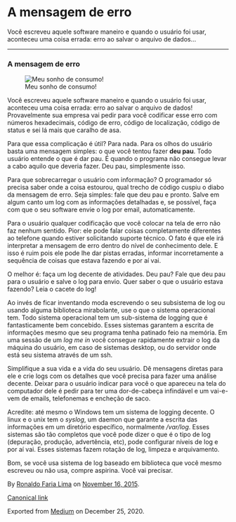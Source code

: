 A mensagem de erro
==================

Você escreveu aquele software maneiro e quando o usuário foi usar,
aconteceu uma coisa errada: erro ao salvar o arquivo de dados…

------------------------------------------------------------------------

### A mensagem de erro

<figure>
<img src="https://cdn-images-1.medium.com/max/800/1*PgPq_cM7S1N-YoUugFJcOQ.png" alt="Meu sonho de consumo!" class="graf-image" /><figcaption>Meu sonho de consumo!</figcaption>
</figure>Você escreveu aquele software maneiro e quando o usuário foi
usar, aconteceu uma coisa errada: erro ao salvar o arquivo de dados!
Provavelmente sua empresa vai pedir para você codificar esse erro com
números hexadecimais, código de erro, código de localização, código de
status e sei lá mais que caralho de asa.

Para que essa complicação é útil? Para nada. Para os olhos do usuário
basta uma mensagem simples: o que você tentou fazer **deu pau**. Todo
usuário entende o que é dar pau. É quando o programa não consegue levar
a cabo aquilo que deveria fazer. Deu pau, simplesmente isso.

Para que sobrecarregar o usuário com informação? O programador só
precisa saber onde a coisa estourou, qual trecho de código cuspiu o
diabo da mensagem de erro. Seja simples: fale que deu pau e pronto.
Salve em algum canto um log com as informações detalhadas e, se
possível, faça com que o seu software envie o log por email,
automaticamente.

Para o usuário qualquer codificação que você colocar na tela de erro não
faz nenhum sentido. Pior: ele pode falar coisas completamente diferentes
ao telefone quando estiver solicitando suporte técnico. O fato é que ele
irá interpretar a mensagem de erro dentro do nível de conhecimento dele.
E isso é ruim pois ele pode lhe dar pistas erradas, informar
incorretamente a sequência de coisas que estava fazendo e por aí vai.

O melhor é: faça um log decente de atividades. Deu pau? Fale que deu pau
para o usuário e salve o log para envio. Quer saber o que o usuário
estava fazendo? Leia o cacete do log!

Ao invés de ficar inventando moda escrevendo o seu subsistema de log ou
usando alguma biblioteca mirabolante, use o que o sistema operacional
tem. Todo sistema operacional tem um sub-sistema de logging que é
fantasticamente bem concebido. Esses sistemas garantem a escrita de
informações mesmo que seu programa tenha patinado feio na memória. Em
uma sessão de um *log me in* você consegue rapidamente extrair o log da
máquina do usuário, em caso de sistemas desktop, ou do servidor onde
está seu sistema através de um ssh.

Simplifique a sua vida e a vida do seu usuário. Dê mensagens diretas
para ele e crie logs com os detalhes que você precisa para fazer uma
análise decente. Deixar para o usuário indicar para você o que apareceu
na tela do computador dele é pedir para ter uma dor-de-cabeça infindável
e um vai-e-vem de emails, telefonemas e encheção de saco.

Acredite: até mesmo o Windows tem um sistema de logging decente. O linux
e o unix tem o *syslog*, um daemon que garante a escrita das informações
em um diretório específico, normalmente */var/log*. Esses sistemas são
tão completos que você pode dizer o que é o tipo de log (depuração,
produção, advertência, etc), pode configurar níveis de log e por aí vai.
Esses sistemas fazem rotação de log, limpeza e arquivamento.

Bom, se você usa sistema de log baseado em biblioteca que você mesmo
escreveu ou não usa, compre aspirina. Você vai precisar.

By
<a href="https://medium.com/@ronaldolima" class="p-author h-card">Ronaldo Faria Lima</a>
on [November 16, 2015](https://medium.com/p/42a0ad077986).

<a href="https://medium.com/@ronaldolima/a-mensagem-de-erro-42a0ad077986" class="p-canonical">Canonical link</a>

Exported from [Medium](https://medium.com) on December 25, 2020.
